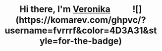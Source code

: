 <h1 align="center">Hi there, I'm <a href="https://github.com/fvrrrf/" target="_blank">Veronika</a> 
ᅠ ᅠ 
  ![](https://komarev.com/ghpvc/?username=fvrrrf&color=4D3A31&style=for-the-badge)
